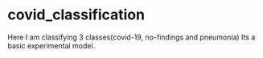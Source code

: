 # covid_classification

Here I am classifying 3 classes(covid-19, no-findings and pneumonia)
Its a basic experimental model.
